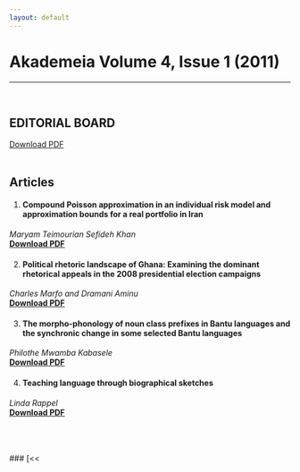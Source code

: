 ```yaml
---
layout: default
---
```



# Akademeia Volume 4, Issue 1 (2011)
* * *
<br>

## EDITORIAL BOARD
[Download PDF](/pdf/vol4-iss1/EditorialBoard2014.pdf)
<br>
<br>

## Articles
1.  #### Compound Poisson approximation in an individual risk model and approximation bounds for a real portfolio in Iran
_Maryam Teimourian Sefideh Khan_
<br>**[Download PDF](/pdf/vol4-iss1/Khan(2014)-4-1-ea0123.pdf)**


2.  #### Political rhetoric landscape of Ghana\: Examining the dominant rhetorical appeals in the 2008 presidential election campaigns
_Charles Marfo and Dramani Aminu_
<br>**[Download PDF](/pdf/vol4-iss1/Marfo&Aminu(2014)-4-1-ea0125.pdf)**

3.  #### The morpho-phonology of noun class prefixes in Bantu languages and the synchronic change in some selected Bantu languages
_Philothe Mwamba Kabasele_
<br>**[Download PDF](/pdf/vol4-iss1/Kabasele(2014)-4-1-ea0126.pdf)**

4.  #### Teaching language through biographical sketches
_Linda Rappel_
<br>**[Download PDF](/pdf/vol4-iss1/Rappel(2014)-4-1-ea0130.pdf)**





<br>
<br>
<br>
### [<<<Back to Homepage](./)
